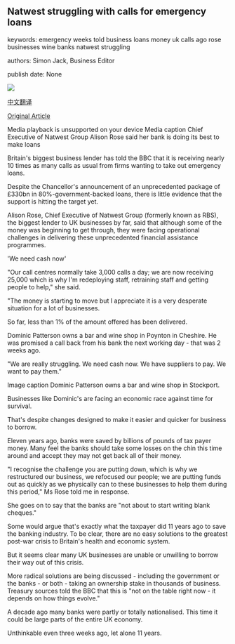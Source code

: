 ## Natwest struggling with calls for emergency loans

keywords: emergency weeks told business loans money uk calls ago rose businesses wine banks natwest struggling

authors: Simon Jack, Business Editor

publish date: None

![](https://ichef.bbci.co.uk/images/ic/1024x576/p088xxk7.jpg)

[中文翻译](Natwest%20struggling%20with%20calls%20for%20emergency%20loans_zh.md)

[Original Article](https://www.bbc.com/news/52208032)

Media playback is unsupported on your device Media caption Chief Executive of Natwest Group Alison Rose said her bank is doing its best to make loans

Britain's biggest business lender has told the BBC that it is receiving nearly 10 times as many calls as usual from firms wanting to take out emergency loans.

Despite the Chancellor's announcement of an unprecedented package of £330bn in 80%-government-backed loans, there is little evidence that the support is hitting the target yet.

Alison Rose, Chief Executive of Natwest Group (formerly known as RBS), the biggest lender to UK businesses by far, said that although some of the money was beginning to get through, they were facing operational challenges in delivering these unprecedented financial assistance programmes.

'We need cash now'

"Our call centres normally take 3,000 calls a day; we are now receiving 25,000 which is why I'm redeploying staff, retraining staff and getting people to help," she said.

"The money is starting to move but I appreciate it is a very desperate situation for a lot of businesses.

So far, less than 1% of the amount offered has been delivered.

Dominic Patterson owns a bar and wine shop in Poynton in Cheshire. He was promised a call back from his bank the next working day - that was 2 weeks ago.

"We are really struggling. We need cash now. We have suppliers to pay. We want to pay them."

Image caption Dominic Patterson owns a bar and wine shop in Stockport.

Businesses like Dominic's are facing an economic race against time for survival.

That's despite changes designed to make it easier and quicker for business to borrow.

Eleven years ago, banks were saved by billions of pounds of tax payer money. Many feel the banks should take some losses on the chin this time around and accept they may not get back all of their money.

"I recognise the challenge you are putting down, which is why we restructured our business, we refocused our people; we are putting funds out as quickly as we physically can to these businesses to help them during this period," Ms Rose told me in response.

She goes on to say that the banks are "not about to start writing blank cheques."

Some would argue that's exactly what the taxpayer did 11 years ago to save the banking industry. To be clear, there are no easy solutions to the greatest post-war crisis to Britain's health and economic system.

But it seems clear many UK businesses are unable or unwilling to borrow their way out of this crisis.

More radical solutions are being discussed - including the government or the banks - or both - taking an ownership stake in thousands of business. Treasury sources told the BBC that this is "not on the table right now - it depends on how things evolve."

A decade ago many banks were partly or totally nationalised. This time it could be large parts of the entire UK economy.

Unthinkable even three weeks ago, let alone 11 years.